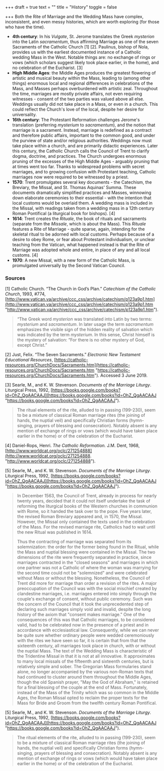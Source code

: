 +++
draft = true
text = ""
title = "History"
toggle = false

+++
Both the Rite of Marriage and the Wedding Mass have complex, inconsistent, and even messy histories, which are worth exploring (for those who have the time).

* **4th century**: In his _Vulgate_, St. Jerome translates the Greek _mysterion_ into the Latin _sacramentum_, thus affirming Marriage as one of the seven Sacraments of the Catholic Church \[1\] \[2\]. Paulinus, bishop of Nola, provides us with the earliest documented instance of a Catholic wedding Mass in the West. Notable things are: no exchange of rings or vows (which scholars suggest likely took place earlier, in the home), and no celebration of the Eucharist. \[3\]
* **High Middle Ages**: the Middle Ages produces the greatest flowering of artistic and musical beauty within the Mass, leading to (among other things) enormous local and regional differences in celebrations of the Mass, and Masses perhaps overburdened with artistic zeal. Throughout the time, marriages are mostly private affairs, not even requiring witnesses - consent of the two parties was valued above all else. Weddings usually did not take place in a Mass, or even in a church. This could reflect the Church's love of the local, despite her desire for universality.
* **16th century**: The Protestant Reformation challenges Jerome's translation (preferring _mysterium_ to _sacramentum_), and the notion that marriage is a sacrament. Instead, marriage is redefined as a contract and therefore public affairs, important to the common good, and under the purview of state and/or religious authorities. Weddings now must take place within a church, and are primarily didactic experiences. Later this century, the Catholic Church calls the Council of Trent to clarify dogma, doctrine, and practices. The Church undergoes enormous pruning of the excesses of the High Middle Ages - arguably pruning that at times went too far. Thanks to widespread problems with secret marriages, and to growing confusion with Protestant teaching, Catholic marriages now were required to be witnessed by a priest.
* **1570**: Trent promulgates several key documents - the Catechism, the Breviary, the Missal, and St. Thomas Aquinas' Summa. These documents dramatically simplified practices and Masses, winnowing down elaborate ceremonies to their essential - with the intention that local customs would be overlaid them. A wedding mass is included in the Missal, with readings taken from a wedding mass in a 12th century Roman Pontifical (a liturgical book for bishops). \[4\]
* **1614**: Trent creates the _Rituale_, the book of rituals and sacraments (separate from the _Missale_, which is about the Mass). This _Rituale_ features a Rite of Marriage - quite sparse, again, intending for the skeletal ritual to be adorned with local customs. Perhaps because of a desire to obey Rome, or fear about Protestant individualism, or unclear teaching from the Vatican, what happened instead is that the Rite of Marriage was adopted whole and entire, in place of any and all local customs. \[4\]
* **1970**: A new Missal, with a new form of the Catholic Mass, is promulgated universally by the Second Vatican Council.

### Sources

\[1\] Catholic Church. “The Church in God’s Plan.” _Catechism of the Catholic Church_, 1993, #774, [http://www.vatican.va/archive/ccc_css/archive/catechism/p123a9p1.htm](http://www.vatican.va/archive/ccc_css/archive/catechism/p123a9p1.htm "http://www.vatican.va/archive/ccc_css/archive/catechism/p123a9p1.htm").

> “The Greek word _mysterion_ was translated into Latin by two terms: _mysterium_ and _sacramentum_. In later usage the term _sacramentum_ emphasizes the visible sign of the hidden reality of salvation which was indicated by the term _mysterium_. In this sense, Christ himself is the mystery of salvation: “For there is no other mystery of God, except Christ.” 

\[2\] Just, Felix. “The Seven Sacraments.” _Electronic New Testament Educational Resources_, [https://catholic-resources.org/ChurchDocs/Sacraments.htm](https://catholic-resources.org/ChurchDocs/Sacraments.htm "https://catholic-resources.org/ChurchDocs/Sacraments.htm"). Accessed 3 June 2019.

\[3\] Searle, M., and K. W. Stevenson. _Documents of the Marriage Liturgy_. Liturgical Press, 1992, [https://books.google.com/books?id=OhZ_QgAACAAJ](https://books.google.com/books?id=OhZ_QgAACAAJ "https://books.google.com/books?id=OhZ_QgAACAAJ").

> The ritual elements of the rite, alluded to in passing (199-230), seem to be a mixture of classical Roman marriage rites (the joining of hands, the nuptial veil) and specifically Christian forms (hymn-singing, prayers of blessing and consecration). Notably absent is any mention of exchange of rings or vows (which would have taken place earlier in the home) or of the celebration of the Eucharist.

\[4\] Daniel-Rops, Henri. _The Catholic Reformation._ J.M. Dent, 1968, [http://www.worldcat.org/oclc/271254888](http://www.worldcat.org/oclc/271254888.  "http://www.worldcat.org/oclc/271254888").

\[5\] Searle, M., and K. W. Stevenson. _Documents of the Marriage Liturgy_. Liturgical Press, 1992, [https://books.google.com/books?id=OhZ_QgAACAAJ](https://books.google.com/books?id=OhZ_QgAACAAJ "https://books.google.com/books?id=OhZ_QgAACAAJ").

> In December 1563, the Council of Trent, already in process for nearly twenty years, decided that it could not itself undertake the task of reforming the liturgical books of the Western churches in communion with Rome, so it handed the task over to the pope. Five years later, the revised Roman Breviary appeared and, in 1570, the Missal. However, the Missal only contained the texts used in the celebration of the Mass. For the revised marriage rite, Catholics had to wait until the new Ritual was published in 1614.
>
> Thus the contracting of marriage was separated from its solemnization: the order for the former being found in the Ritual, while the Mass and nuptial blessing were contained in the Missal. The two dimensions of the rite were frequently separated in practice, since marriages contracted in the "closed seasons" and marriages in which one partner was not a Catholic of where the woman was marrying for the second time could not be "solemnized" and were celebrated without Mass or without the blessing. Nonetheless, the Council of Trent did more for marriage than order a revision of the rites. A major preoccupation of the Council was with the social mischief created by clandestine marriages, i.e. marriages entered into simply through the couple's exchange of consent, without public ceremony. Such was the concern of the Council that it took the unprecedented step of declaring such marriages simply void and invalid, despite the long history of the axiom that "consent makes marriage." One of the consequences of this was that Catholic marriages, to be considered valid, had to be celebrated now in the presence of a priest and in accordance with ecclesiastical law. Consequently, while we can never be quite sure whether ordinary people were wedded ceremoniously with the rites we have seen so far, it is certain that from that the sixteenth century, all marriages took place in church, with or without the nuptial Mass. The text of the Wedding Mass is characteristic of the Tridentine Missal in that it is not at all innovative. It approximates to many local missals of the fifteenth and sixteenth centuries, but is relatively simple and sober. The Gregorian Mass formularies stand alone, no longer accompanied by the various non-Roman texts that had continued to cluster around them throughout the Middle Ages, though the old Spanish prayer, "May the God of Abraham," is retained for a final blessing of the couple at the end of Mass. Fortunately, instead of the Mass of the Trinity which was so common in the Middle Ages, the Roman Missal opted to reclaim the proper texts for the Mass for Bride and Groom from the twelfth century Roman Pontifical.

\[5\] Searle, M., and K. W. Stevenson. _Documents of the Marriage Liturgy_. Liturgical Press, 1992, [https://books.google.com/books?id=OhZ_QgAACAAJ](https://books.google.com/books?id=OhZ_QgAACAAJ "https://books.google.com/books?id=OhZ_QgAACAAJ").

> The ritual elements of the rite, alluded to in passing (199-230), seem to be a mixture of classical Roman marriage rites (the joining of hands, the nuptial veil) and specifically Christian forms (hymn-singing, prayers of blessing and consecration). Notably absent is any mention of exchange of rings or vows (which would have taken place earlier in the home) or of the celebration of the Eucharist.

